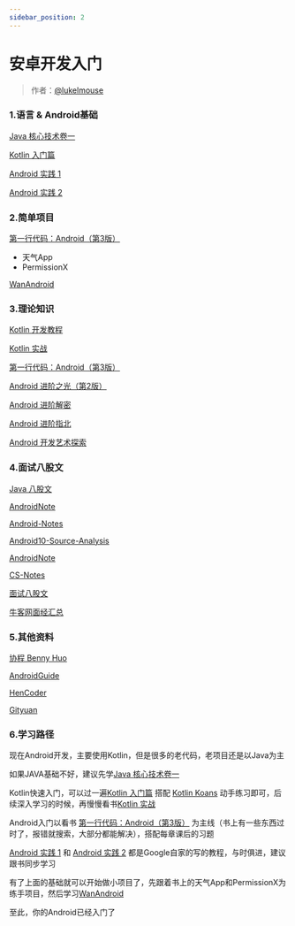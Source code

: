 ```yaml
---
sidebar_position: 2
---
```


# 安卓开发入门

> 作者：[@lukelmouse](https://0xffff.one/u/lukelmouse) 

### 1.语言 & Android基础

[Java 核心技术卷一](https://book.douban.com/subject/34898994/)

[Kotlin 入门篇](https://developer.android.com/courses/kotlin-bootcamp/overview?hl=zh-cn)

[Android 实践 1](https://developer.android.com/codelabs/kotlin-android-training-welcome?index=..%2F..android-kotlin-fundamentals#1)

[Android 实践 2](https://developer.android.com/codelabs/advanced-android-kotlin-training-welcome?index=..%2F..advanced-android-kotlin-training#1)



### 2.简单项目

[第一行代码：Android（第3版）](https://weread.qq.com/web/reader/73532150723f022f73516a6)

- 天气App
- PermissionX

[WanAndroid](https://github.com/miaowmiaow/FragmentProject)



### 3.理论知识

[Kotlin 开发教程](https://weread.qq.com/web/reader/f4c32d5071ef4cbcf4c7868)

[Kotlin 实战](https://book.douban.com/subject/27093660/)

[第一行代码：Android（第3版）](https://weread.qq.com/web/reader/73532150723f022f73516a6)

[Android 进阶之光（第2版）](https://book.douban.com/subject/35379179/)

[Android 进阶解密](https://book.douban.com/subject/30358046/)

[Android 进阶指北](https://book.douban.com/subject/35216254/)

[Android 开发艺术探索](https://weread.qq.com/web/reader/9d932320716a2b159d9b881kc81322c012c81e728d9d180)



### 4.面试八股文

[Java 八股文](https://dunwu.github.io/javacore/)

[AndroidNote](https://github.com/CharonChui/AndroidNote)

[Android-Notes](https://github.com/BlackZhangJX/Android-Notes)

[Android10-Source-Analysis](https://github.com/hi-dhl/Android10-Source-Analysis)

[AndroidNote](https://github.com/linsir6/AndroidNote)

[CS-Notes](https://github.com/CyC2018/CS-Notes)

[面试八股文](https://blog.csdn.net/qq_29966203/article/details/105455615?ops_request_misc=%7B%22request%5Fid%22%3A%22161940990016780264015713%22%2C%22scm%22%3A%2220140713.130102334..%22%7D&request_id=161940990016780264015713&biz_id=0&utm_medium=distribute.pc_search_result.none-task-blog-2~all~first_rank_v2~rank_v29-2-105455615.pc_search_result_hbase_insert&utm_term=android+面试) 

[牛客网面经汇总](https://www.nowcoder.com/discuss/experience?tagId=642)



### 5.其他资料

[协程 Benny Huo](https://www.bennyhuo.com/book/kotlin-coroutines/#关于作者)

[AndroidGuide](https://github.com/leavesCZY/AndroidGuide)

[HenCoder](https://rengwuxian.com/)

[Gityuan](http://gityuan.com/archive/)



### 6.学习路径

现在Android开发，主要使用Kotlin，但是很多的老代码，老项目还是以Java为主

如果JAVA基础不好，建议先学[Java 核心技术卷一](https://book.douban.com/subject/34898994/)

Kotlin快速入门，可以过一遍[Kotlin 入门篇](https://developer.android.com/courses/kotlin-bootcamp/overview?hl=zh-cn) 搭配 [Kotlin Koans](https://play.kotlinlang.org/koans/overview) 动手练习即可，后续深入学习的时候，再慢慢看书[Kotlin 实战](https://book.douban.com/subject/27093660/)

Android入门以看书 [第一行代码：Android（第3版）](https://weread.qq.com/web/reader/73532150723f022f73516a6) 为主线（书上有一些东西过时了，报错就搜索，大部分都能解决），搭配每章课后的习题

[Android 实践 1](https://developer.android.com/codelabs/kotlin-android-training-welcome?index=..%2F..android-kotlin-fundamentals#1) 和 [Android 实践 2](https://developer.android.com/codelabs/advanced-android-kotlin-training-welcome?index=..%2F..advanced-android-kotlin-training#1) 都是Google自家的写的教程，与时俱进，建议跟书同步学习

有了上面的基础就可以开始做小项目了，先跟着书上的天气App和PermissionX为练手项目，然后学习[WanAndroid](https://github.com/miaowmiaow/FragmentProject)

至此，你的Android已经入门了

